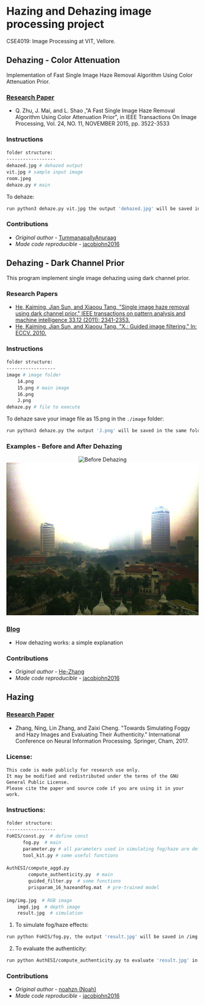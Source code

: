 # Hazing and Dehazing image processing project
CSE4019: Image Processing at VIT, Vellore.

## Dehazing - Color Attenuation

Implementation of Fast Single Image Haze Removal Algorithm Using Color Attenuation Prior.

### [Research Paper](https://github.com/jacobjohn2016/Hazing-and-Dehazing-Project/blob/master/qingsongzhu2015.pdf)
* Q. Zhu, J. Mai, and L. Shao ,"A Fast Single Image Haze Removal Algorithm Using Color Attenuation Prior", in IEEE Transactions On Image Processing, Vol. 24, NO. 11, NOVEMBER 2015, pp. 3522-3533

### Instructions
```bash
folder structure:
------------------
dehazed.jpg # dehazed output
vit.jpg # sample input image
room.jpeg
dehaze.py # main
```
    
To dehaze:
```bash
run python3 dehaze.py vit.jpg the output 'dehazed.jpg' will be saved in the same folder
```

### Contributions
* _Original author_ - [TummanapallyAnuraag](https://github.com/TummanapallyAnuraag)
* _Made code reproducible_ - [jacobjohn2016](https://github.com/jacobjohn2016)

## Dehazing - Dark Channel Prior
This program implement single image dehazing using dark channel prior. 

### Research Papers
* [He, Kaiming, Jian Sun, and Xiaoou Tang. "Single image haze removal using dark channel prior." IEEE transactions on pattern analysis and machine intelligence 33.12 (2011): 2341-2353.](https://github.com/jacobjohn2016/Hazing-and-Dehazing-Project/blob/master/kaiminghe2011.pdf)
* [He, Kaiming, Jian Sun, and Xiaoou Tang. "X.: Guided image filtering." In: ECCV. 2010.](https://github.com/jacobjohn2016/Hazing-and-Dehazing-Project/blob/master/he2010.pdf)

### Instructions
```bash
folder structure:
------------------
image # image folder
    14.png
    15.png # main image
    16.png
    J.png
dehaze.py # file to execute
```
To dehaze save your image file as 15.png in the `./image` folder:
```bash
run python3 dehaze.py the output 'J.png' will be saved in the same folder
```

### Examples - Before and After Dehazing
<center>
<img src="./Dehazing-Dark-Channel-Prior/image/14.png"  height = "400" alt="Before Dehazing" />
<img src="./Dehazing-Dark-Channel-Prior/image/J.png"   height = "400" alt="After Dehazing" />
</center>

### [Blog](http://www.freethatphoto.com/how-dehazing-works-photo/)
- How dehazing works: a simple explanation

### Contributions
* _Original author_ - [He-Zhang](https://github.com/He-Zhang/image_dehaze)
* _Made code reproducible_ - [jacobjohn2016](https://github.com/jacobjohn2016)

## Hazing

### [Research Paper](https://github.com/jacobjohn2016/Hazing-and-Dehazing-Project/blob/master/zhang2017.pdf)
* Zhang, Ning, Lin Zhang, and Zaixi Cheng. "Towards Simulating Foggy and Hazy Images and Evaluating Their Authenticity." International Conference on Neural Information Processing. Springer, Cham, 2017.

### License:
    This code is made publicly for research use only. 
    It may be modified and redistributed under the terms of the GNU General Public License.
    Please cite the paper and source code if you are using it in your work.

### Instructions:  
```bash
folder structure:
------------------
FoHIS/const.py  # define const
      fog.py  # main
      parameter.py # all parameters used in simulating fog/haze are defined here.
      tool_kit.py # some useful functions
    
AuthESI/compute_aggd.py
        compute_authenticity.py  # main
        guided_filter.py  # some functions
        prisparam_16_hazeandfog.mat  # pre-trained model
        
img/img.jpg  # RGB image
    imgd.jpg  # depth image
    result.jpg  # simulation
```

1. To simulate fog/haze effects:
```bash
run python FoHIS/fog.py, the output 'result.jpg' will be saved in /img
```

2. To evaluate the authenticity:
```bash
run python AuthESI/compute_authenticity.py to evaluate 'result.jpg' in /img
```                  

### Contributions
* _Original author_ - [noahzn (Noah)](https://github.com/noahzn)
* _Made code reproducible_ - [jacobjohn2016](https://github.com/jacobjohn2016)
